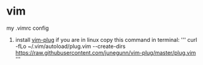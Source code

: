 # vim
my .vimrc config

1. install [vim-plug](https://github.com/junegunn/vim-plug)
   if you are in linux copy this command in terminal:
   '''
   curl -fLo ~/.vim/autoload/plug.vim --create-dirs \
  https://raw.githubusercontent.com/junegunn/vim-plug/master/plug.vim
   '''

